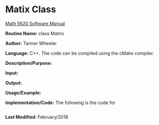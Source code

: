 # Matix Class

[Math 5620 Software Manual](https://tannerwheeler.github.io/math5620/main)

**Routine Name:** class Matrix

**Author:** Tanner Wheeler

**Language:** C++. The code can be compiled using the cMake compiler.

**Description/Purpose:** 

**Input:** 

**Output:** 

**Usage/Example:**

**Implementation/Code:** The following is the code for 
```

```
**Last Modified:** February/2018
